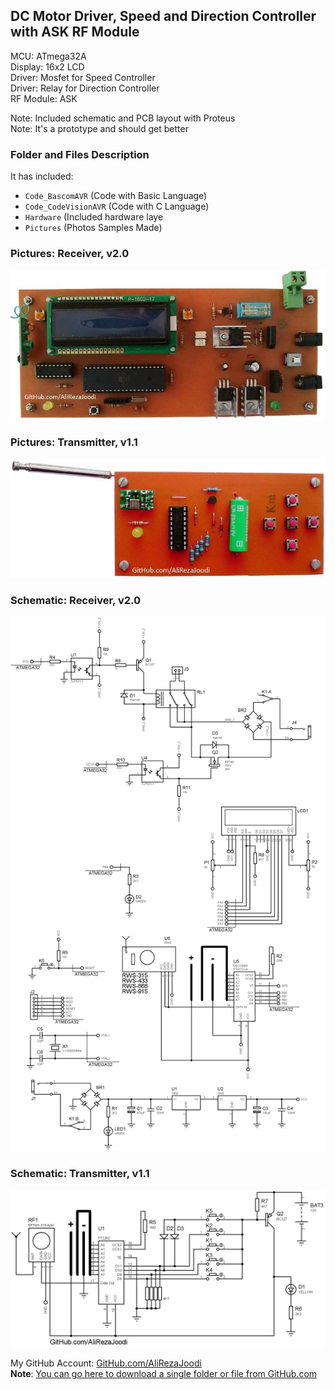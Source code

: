 ## DC Motor Driver, Speed and Direction Controller with ASK RF Module

MCU:		ATmega32A  
Display:        16x2 LCD  
Driver: 	Mosfet for Speed Controller  
Driver:		Relay for Direction Controller  
RF Module:	ASK  

Note: Included schematic and PCB layout with Proteus  
Note: It's a prototype and should get better 

### Folder and Files Description
It has included:
- `Code_BascomAVR` (Code with Basic Language)
- `Code_CodeVisionAVR` (Code with C Language)
- `Hardware` (Included hardware laye
- `Pictures` (Photos Samples Made)

### Pictures: Receiver, v2.0
![](Pictures/Receiver_v2.0.jpg)

### Pictures: Transmitter, v1.1
![](Pictures/Transmitter_v1.1.jpg)

### Schematic: Receiver, v2.0
![](Hardware/Receiver_v2.0.png)

### Schematic: Transmitter, v1.1
![](Hardware/Transmitter_v1.1.png)

My GitHub Account: [GitHub.com/AliRezaJoodi](https://github.com/AliRezaJoodi)  
**Note**: [You can go here to download a single folder or file from GitHub.com](https://minhaskamal.github.io/DownGit/#/home)
